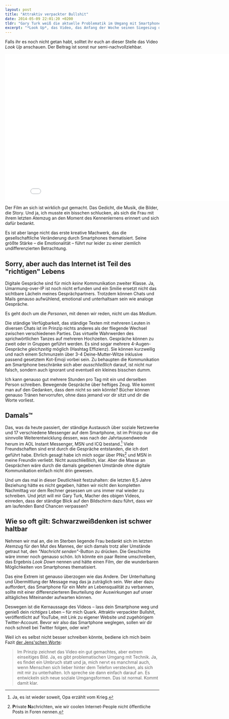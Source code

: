 ```yaml
---
layout: post
title: "Attraktiv verpackter Bullshit"
date: 2014-05-09 22:01:20 +0200
tldr: "Gary Turk weiß die aktuelle Problematik im Umgang mit Smartphones ansprechend zu verfilmen. Leider vergisst er dabei die Gegenseite zu erwähnen. Ist vermutlich künstlerische Freiheit."
excerpt: "*Look Up*, das Video, das Anfang der Woche seinen Siegeszug durch die sozialen Netzwerke antrat, rät uns, unsere Smartphones ausgeschaltet zu lassen. Warum? Weil wir sonst schicksalhafte Begegnungen verpassen könnten, die unser Leben verändern. Einmal mehr also die Angst davor, einmalige Chancen ungenutzt zu lassen. Doch wer sagt eigentlich, dass mir mein Smartphone diese Chancen nicht *auch* bietet?"
---
```


Falls ihr es noch nicht getan habt, solltet ihr euch an dieser Stelle das Video *Look Up* anschauen. Der Beitrag ist sonst nur semi-nachvollziehbar.

<iframe width="853" height="480" src="//www.youtube.com/embed/Z7dLU6fk9QY?rel=0" frameborder="0" allowfullscreen></iframe>

Der Film an sich ist wirklich gut gemacht. Das Gedicht, die Musik, die Bilder, die Story. Und ja, ich musste ein bisschen schlucken, als sich die Frau mit ihrem letzten Atemzug an den Moment des Kennenlernens erinnert und sich dafür bedankt.

Es ist aber lange nicht das erste kreative Machwerk, das die gesellschaftliche Veränderung durch Smartphones thematisiert. Seine größte Stärke – die Emotionalität – führt nur leider zu einer ziemlich undifferenzierten Betrachtung.

## Sorry, aber auch das Internet ist Teil des "richtigen" Lebens

Digitale Gespräche sind für mich *keine* Kommunikation zweiter Klasse. Ja, Umarmung-over-IP ist noch nicht erfunden und ein Smilie ersetzt nicht das sichtbare Lächeln meines Gesprächpartners. Trotzdem können Chats und Mails genauso aufwühlend, emotional und unterhaltsam sein wie analoge Gespräche.

Es geht doch um die *Personen*, mit denen wir reden, nicht um das *Medium*.

Die ständige Verfügbarkeit, das ständige Texten mit mehreren Leuten in diversen Chats ist im Prinzip nichts anderes als der fliegende Wechsel zwischen verschiedenen Parties. Das virtuelle Wahrwerden des sprichwörtlichen Tanzes auf mehreren Hochzeiten. Gespräche können zu zweit oder in Gruppen geführt werden. Es sind sogar mehrere 4-Augen-Gespräche *gleichzeitig* möglich (Hashtag Effizienz). Sie können kurzweilig und nach einem Schmunzeln über 3-4 Deine-Mutter-Witze inklusive passend gesetztem Kot-Emoji vorbei sein. Zu behaupten die Kommunikation am Smartphone beschränke sich aber *ausschließlich* darauf, ist nicht nur falsch, sondern auch ignorant und eventuell ein kleines bisschen dumm.

Ich kann genauso gut mehrere Stunden pro Tag mit ein und derselben Person schreiben. Bewegende Gespräche über heftiges Zeug. Wie kommt man auf den Gedanken, dass dem nicht so sein könnte? Bücher können genauso Tränen hervorrufen, ohne dass jemand vor dir sitzt und dir die Worte vorliest.

## Damals™

Das, was da heute passiert, der ständige Austausch über soziale Netzwerke und 17 verschiedene Messenger auf dem Smartphone, ist im Prinzip nur die sinnvolle Weiterentwicklung dessen, was nach der Jahrtausendwende herum im AOL Instant Messenger, MSN und ICQ bestand.[^krieg] Viele Freundschaften sind erst durch die Gespräche entstanden, die ich dort geführt habe. Ehrlich gesagt habe ich mich sogar über PNs[^pn] und MSN in meine Freundin verliebt. Nicht ausschließlich, klar. Aber die Masse an Gesprächen wäre durch die damals gegebenen Umstände ohne digitale Kommunikation einfach nicht drin gewesen.

[^krieg]: Ja, es ist wieder soweit, Opa erzählt vom Krieg.

[^pn]: **P**rivate **N**achrichten, wie wir coolen Internet-People nicht öffentliche Posts in Foren nennen.

Und um das mal in dieser Deutlichkeit festzuhalten: die letzten 8,5 Jahre Beziehung hätte es nicht gegeben, hätten wir nicht den kompletten Nachmittag vor dem Rechner gesessen um uns immer mal wieder zu schreiben. Und jetzt will mir Gary Turk, Macher des obigen Videos, einreden, dass der ständige Blick auf den Bildschirm dazu führt, dass wir am laufenden Band Chancen verpassen?

## Wie so oft gilt: Schwarzweißdenken ist schwer haltbar

Nehmen wir mal an, die im Sterben liegende Frau bedankt sich im letzten Atemzug für den Mut des Mannes, der sich damals trotz aller Umstände getraut hat, den *"Nachricht senden"*-Button zu drücken. Die Geschichte wäre immer noch genauso schön. Ich könnte ein paar Reime umschreiben, das Ergebnis *Look Down* nennen und hätte einen Film, der die wunderbaren Möglichkeiten von Smartphones thematisiert.

Das eine Extrem ist genauso überzogen wie das Andere. Der Unterhaltung und Übermittlung der Message mag das ja zuträglich sein. Wer aber dazu auffordert, das Smartphone für ein Mehr an Lebensqualität zu verbannen, sollte mit einer differenzierteren Beurteilung der Auswirkungen auf unser alltägliches Miteinander aufwarten können.

Deswegen ist die Kernaussage des Videos – lass dein Smartphone weg und genieß dein *richtiges* Leben – für mich Quark. Attraktiv verpackter Bullshit, veröffentlicht auf YouTube, mit Link zu eigener Website und zugehörigem Twitter-Account. Bevor wir also das Smartphone weglegen, sollen wir dir noch schnell bei Twitter folgen, oder wie?

Weil ich es selbst nicht besser schreiben könnte, bediene ich mich beim Fazit [der Jens'schen Worte](http://www.sirtomate.de/smartphones-und-social-media-sind-bose-oder-nicht/ "Smartphones und social media sind böse, oder nicht? | SirTomate"):

[^versucht]: Ich habe es gerade 5 Minuten lang versucht, nur um den entstandenen Absatz dann doch wieder zu löschen.

> Im Prinzip zeichnet das Video ein gut gemachtes, aber extrem einseitiges Bild. Ja, es gibt problematischen Umgang mit Technik. Ja, es findet ein Umbruch statt und ja, mich nervt es manchmal auch, wenn Menschen sich lieber hinter dem Telefon verstecken, als sich mit mir zu unterhalten. Ich spreche sie dann einfach darauf an. Es entwickeln sich neue soziale Umgangsformen. Das ist normal. Kommt damit klar.